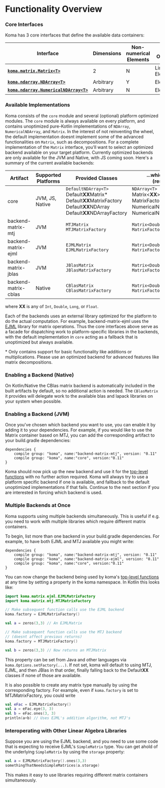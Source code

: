 # Functionality Overview

### Core Interfaces

Koma has 3 core interfaces that define the available data containers:


|Interface|Dimensions|Non-numerical Elements|Math Operations|Convenience Methods for Generation|
|-|-|-|-|-|
| **[`koma.matrix.Matrix<T>`](https://github.com/kyonifer/koma/blob/master/core/src/koma/matrix/Matrix.kt)**            | 2 |N|LinAlg + Elementwise|**[`koma.matrix.MatrixFactory<T>`](https://github.com/kyonifer/koma/blob/master/core/src/koma/matrix/MatrixFactory.kt)**|
| **[`koma.ndarray.NDArray<T>`](https://github.com/kyonifer/koma/blob/master/core/src/koma/ndarray/NDArray.kt)**          |  Arbitrary |Y|Elementwise|
| **[`koma.ndarray.NumericalNDArray<T>`](https://github.com/kyonifer/koma/blob/master/core/src/koma/ndarray/NumericalNDArray.kt)** | Arbitrary |N|Elementwise|**[`koma.ndarray.NumericalNDArrayFactory<T>`](https://github.com/kyonifer/koma/blob/master/core/src/koma/ndarray/NumericalNDArrayFactory.kt)**|


### Available Implementations

Koma consists of the `core` module and several (optional) platform optimized modules. The `core` module is always available on every
 platform, and contains unoptimized pure-Kotlin implementations of `NDArray`, `NumericalNDArray`, and `Matrix`. In the interest of not reinventing the wheel, 
the default implementation doesnt implement some of the advanced functionalities on `Matrix`, such as 
decompositions. For a complete implementation of the `Matrix` interface, you'll want to select an 
optimized backend available on your target platform. Currently optimized backends are only available
 for the JVM and Native, with JS coming soon. Here's a summary of the current available backends:

| Artifact              | Supported Platforms  | Provided Classes | ...which implement (respectively) |
|-----------------------|----------------------|------------------------|------------------|
|  core                 | JVM, JS, Native      | `DefaultNDArray<T>`<br> Default**XX**Matrix*<br>Default**XX**MatrixFactory<br>Default**XX**NDArray<br>Default**XX**NDArrayFactory|`NDArray<T>`<br>Matrix&lt;**XX**&gt;<br>MatrixFactory&lt;**XX**&gt;<br>NumericalNDArray&lt;**XX**&gt;><br>NumericalNDArrayFactory&lt;**XX**&gt;|
|  backend-matrix-mtj   | JVM                  | `MTJMatrix`<br>`MTJMatrixFactory`| `Matrix<Double>`<br>`MatrixFactory<Double>`|
|  backend-matrix-ejml  | JVM                  | `EJMLMatrix`<br>`EJMLMatrixFactory`| `Matrix<Double>`<br>`MatrixFactory<Double>`|
|  backend-matrix-jblas | JVM                  | `JBlasMatrix`<br>`JBlasMatrixFactory`|`Matrix<Double>`<br>`MatrixFactory<Double>`|
|  backend-matrix-cblas | Native               | `CBlasMatrix`<br>`CBlasMatrixFactory`|`Matrix<Double>`<br>`MatrixFactory<Double>`|
where **XX** is any of `Int`, `Double`, `Long`, or `Float`. 

Each of the backends uses an external library optimized for the platform 
to do the actual computation. For example, backend-matrix-ejml uses the [EJML](https://ejml.org) library for matrix operations.
Thus the core interfaces above serve as a facade for dispatching work to platform-specific libraries in the backends, with the default
implementation in `core` acting as a fallback that is unoptimized but always available.

\* Only contains support for basic functionality like additions or multiplications. Please use 
an optimized backend for advanced features like matrix decompositions.

### Enabling a Backend (Native)

On Kotlin/Native the CBlas matrix backend is automatically included in the built artifacts by default,
so no additional action is needed. The `CBlasMatrix` it provides will delegate work to the available
blas and lapack libraries on your system when possible.

### Enabling a Backend (JVM)

Once you've chosen which backend you want to use, you can enable it by adding it to your dependencies.
For example, if you would like to use the Matrix container based on MTJ, you can add the corresponding
artifact to your build.gradle dependencies:

```
dependencies {
    compile group: "koma", name:"backend-matrix-mtj", version: "0.11"
    compile group: "koma", name:"core", version:"0.11"
}
```

Koma should now pick up the new backend and use it for the 
[top-level functions](Matrices_&_Linear_Algebra.md) with no further action required. Koma will always
try to use a platform specific backend if one is available, and fallback to the default 
unoptimized implementations if that fails. Continue to the next section if you are interested in
forcing which backend is used.


### Multiple Backends at Once

Koma supports using multiple backends simultaneously. This is useful if e.g.
you need to work with multiple libraries which require different matrix containers. 

To begin, list more than one backend in your build.gradle dependencies. For example,
to have both EJML and MTJ available you might write:

```
dependencies {
    compile group: "koma", name:"backend-matrix-mtj", version: "0.11"
    compile group: "koma", name:"backend-matrix-ejml", version: "0.11"
    compile group: "koma", name:"core", version:"0.11"
}
```

You can now change the backend being used by koma's [top-level functions](Matrices_&_Linear_Algebra.md) at
any time by setting a property in the koma namespace. In Kotlin this looks
like:

```kotlin
import koma.matrix.ejml.EJMLMatrixFactory
import koma.matrix.mtj.MTJMatrixFactory

// Make subsequent function calls use the EJML backend
koma.factory = EJMLMatrixFactory()

val a = zeros(3,3) // An EJMLMatrix

// Make subsequent function calls use the MTJ backend
// (doesnt affect previous returns)
koma.factory = MTJMatrixFactory()

val b = zeros(3,3) // Now returns an MTJMatrix
```

This property can be set from Java and other languages via
`koma.Options.setFactory(...)`. If not set, koma will default
to using MTJ, EJML, and then JBlas in that order, finally falling back to the Default**XX**
classes if none of those are available.

It is also possible to create any matrix type manually by using the
corresponding factory. For example, even if `koma.factory` is set to
MTJMatrixFactory, you could write

```kotlin
val eFac = EJMLMatrixFactory()
val a = eFac.eye(3, 3)
val b = eFac.ones(3, 3)
println(a+b) // Uses EJML's addition algorithm, not MTJ's
```

### Interoperating with Other Linear Algebra Libraries

Suppose you are using the EJML backend, and you need to use some code that is
expecting to receive EJML's `SimpleMatrix` type. You can get ahold of the underlying
`SimpleMatrix` by using the `storage` property:

```kotlin
val a = EJMLMatrixFactory().ones(3,3)
somethingThatNeedsSimpleMatrices(a.storage)
```

This makes it easy to use libraries requiring different matrix
containers simultaneously.


